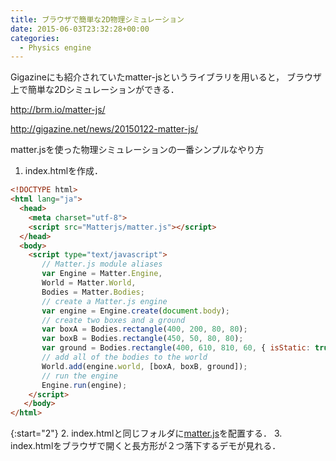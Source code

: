 ```yaml
---
title: ブラウザで簡単な2D物理シミュレーション
date: 2015-06-03T23:32:28+00:00
categories:
  - Physics engine
---
```


Gigazineにも紹介されていたmatter-jsというライブラリを用いると，
ブラウザ上で簡単な2Dシミュレーションができる．
  
<a href="http://brm.io/matter-js/" target="_blank">http://brm.io/matter-js/</a>

<a href="http://gigazine.net/news/20150122-matter-js/" target="_blank">http://gigazine.net/news/20150122-matter-js/</a>

matter.jsを使った物理シミュレーションの一番シンプルなやり方

1. index.htmlを作成．

```html
<!DOCTYPE html>
<html lang="ja">
  <head>
    <meta charset="utf-8">
    <script src="Matterjs/matter.js"></script>
  </head>
  <body>
    <script type="text/javascript">
       // Matter.js module aliases
       var Engine = Matter.Engine,
       World = Matter.World,
       Bodies = Matter.Bodies;
       // create a Matter.js engine
       var engine = Engine.create(document.body);
       // create two boxes and a ground
       var boxA = Bodies.rectangle(400, 200, 80, 80);
       var boxB = Bodies.rectangle(450, 50, 80, 80);
       var ground = Bodies.rectangle(400, 610, 810, 60, { isStatic: true });
       // add all of the bodies to the world
       World.add(engine.world, [boxA, boxB, ground]);
       // run the engine
       Engine.run(engine);
    </script>
   </body>
</html>
```

{:start="2"}
2. index.htmlと同じフォルダに<a href="https://github.com/liabru/matter-js/blob/master/build/matter.js" target="_blank">matter.js</a>を配置する．
3. index.htmlをブラウザで開くと長方形が２つ落下するデモが見れる．
